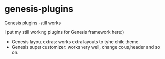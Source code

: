 # genesis-plugins
Genesis plugins -still works

I put my still working plugins for Genesis framework here:)

* Genesis layout extras: works extra layouts to tyhe child theme.
* Genesis super customizer: works very well, change colus,header and so on.
